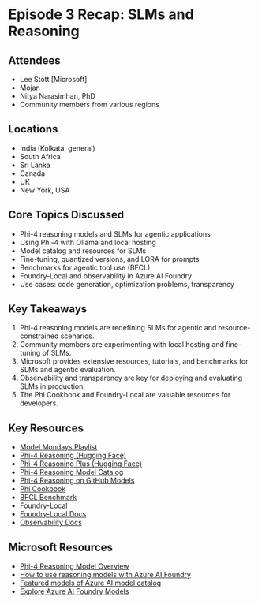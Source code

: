 # Episode 3 Recap: SLMs and Reasoning

## Attendees
- Lee Stott [Microsoft]
- Mojan
- Nitya Narasimhan, PhD
- Community members from various regions

## Locations
- India (Kolkata, general)
- South Africa
- Sri Lanka
- Canada
- UK
- New York, USA

## Core Topics Discussed
- Phi-4 reasoning models and SLMs for agentic applications
- Using Phi-4 with Ollama and local hosting
- Model catalog and resources for SLMs
- Fine-tuning, quantized versions, and LORA for prompts
- Benchmarks for agentic tool use (BFCL)
- Foundry-Local and observability in Azure AI Foundry
- Use cases: code generation, optimization problems, transparency

## Key Takeaways
1. Phi-4 reasoning models are redefining SLMs for agentic and resource-constrained scenarios.
2. Community members are experimenting with local hosting and fine-tuning of SLMs.
3. Microsoft provides extensive resources, tutorials, and benchmarks for SLMs and agentic evaluation.
4. Observability and transparency are key for deploying and evaluating SLMs in production.
5. The Phi Cookbook and Foundry-Local are valuable resources for developers.

## Key Resources
- [Model Mondays Playlist](https://aka.ms/model-mondays/playlist)
- [Phi-4 Reasoning (Hugging Face)](https://huggingface.co/microsoft/Phi-4-reasoning-onnx)
- [Phi-4 Reasoning Plus (Hugging Face)](https://huggingface.co/microsoft/Phi-4-reasoning-plus-onnx)
- [Phi-4 Reasoning Model Catalog](https://ai.azure.com/catalog/models/Phi-4-reasoning)
- [Phi-4 Reasoning on GitHub Models](https://github.com/marketplace/models/azureml/Phi-4-reasoning/playground)
- [Phi Cookbook](https://aka.ms/phicookbook)
- [BFCL Benchmark](https://gorilla.cs.berkeley.edu/leaderboard.html)
- [Foundry-Local](https://github.com/microsoft/Foundry-Local)
- [Foundry-Local Docs](https://learn.microsoft.com/azure/ai-foundry/foundry-local/get-started?WT.mc_id=%3Fwt.mc_id%3DMVP_452430)
- [Observability Docs](https://learn.microsoft.com/en-us/azure/ai-foundry/concepts/observability)

## Microsoft Resources
- [Phi-4 Reasoning Model Overview](https://aka.ms/azureai/landing/Phi-4-reasoning)
- [How to use reasoning models with Azure AI Foundry](https://learn.microsoft.com/en-us/azure/ai-foundry/foundry-models/how-to/use-chat-reasoning)
- [Featured models of Azure AI model catalog](https://learn.microsoft.com/en-us/azure/ai-foundry/concepts/models-featured#microsoft)
- [Explore Azure AI Foundry Models](https://learn.microsoft.com/en-us/azure/ai-foundry/concepts/foundry-models-overview)
